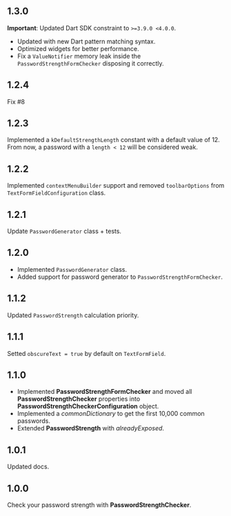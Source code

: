## 1.3.0
**Important**: Updated Dart SDK constraint to `>=3.9.0 <4.0.0`.
- Updated with new Dart pattern matching syntax.
- Optimized widgets for better performance.
- Fix a `ValueNotifier` memory leak inside the `PasswordStrengthFormChecker` disposing it correctly.
## 1.2.4
Fix #8
## 1.2.3
Implemented a `kDefaultStrengthLength` constant with a default value of 12.
From now, a password with a `length < 12` will be considered weak.
## 1.2.2
Implemented `contextMenuBuilder` support and removed `toolbarOptions` from `TextFormFieldConfiguration` class.
## 1.2.1
Update `PasswordGenerator` class + tests.
## 1.2.0
- Implemented `PasswordGenerator` class.
- Added support for password generator to `PasswordStrengthFormChecker`.
## 1.1.2
Updated `PasswordStrength` calculation priority.
## 1.1.1
Setted `obscureText = true` by default on `TextFormField`.
## 1.1.0
- Implemented **PasswordStrengthFormChecker** and moved all **PasswordStrengthChecker** properties into **PasswordStrengthCheckerConfiguration** object.
- Implemented a *commonDictionary* to get the first 10,000 common passwords.
- Extended **PasswordStrength** with *alreadyExposed*.
## 1.0.1
Updated docs.
## 1.0.0
Check your password strength with **PasswordStrengthChecker**.
